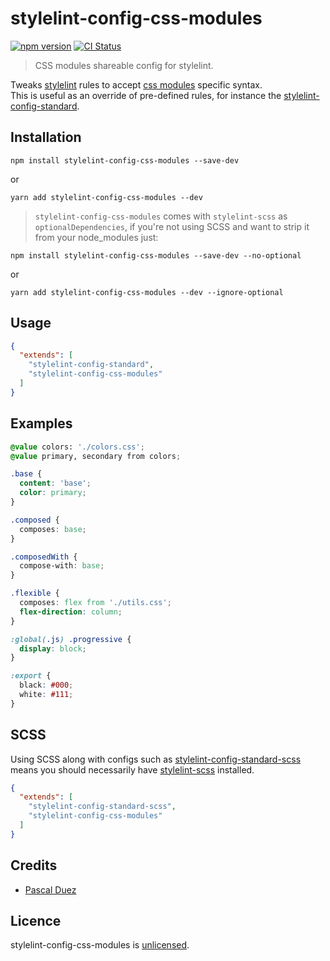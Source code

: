 # stylelint-config-css-modules

[![npm version][npm-image]][npm-url]
[![CI Status][ci-image]][ci-url]

> CSS modules shareable config for stylelint.

Tweaks [stylelint] rules to accept [css modules] specific syntax.  
This is useful as an override of pre-defined rules, for instance the [stylelint-config-standard].

## Installation

```
npm install stylelint-config-css-modules --save-dev
```

or

```
yarn add stylelint-config-css-modules --dev
```

> `stylelint-config-css-modules` comes with `stylelint-scss` as `optionalDependencies`, 
if you're not using SCSS and want to strip it from your node_modules just:

```
npm install stylelint-config-css-modules --save-dev --no-optional
```

or

```
yarn add stylelint-config-css-modules --dev --ignore-optional
```

## Usage

```json
{
  "extends": [
    "stylelint-config-standard",
    "stylelint-config-css-modules"
  ]
}
```

## Examples

```css
@value colors: './colors.css';
@value primary, secondary from colors;

.base {
  content: 'base';
  color: primary;
}

.composed {
  composes: base;
}

.composedWith {
  compose-with: base;
}

.flexible {
  composes: flex from './utils.css';
  flex-direction: column;
}

:global(.js) .progressive {
  display: block;
}

:export {
  black: #000;
  white: #111;
}
```

## SCSS

Using SCSS along with configs such as [stylelint-config-standard-scss] means you 
should necessarily have [stylelint-scss] installed.

```json
{
  "extends": [
    "stylelint-config-standard-scss",
    "stylelint-config-css-modules"
  ]
}
```

## Credits

- [Pascal Duez](https://github.com/pascalduez)

## Licence

stylelint-config-css-modules is [unlicensed](http://unlicense.org/).

[npm-url]: https://www.npmjs.org/package/stylelint-config-css-modules
[npm-image]: http://img.shields.io/npm/v/stylelint-config-css-modules.svg?style=flat-square
[ci-url]: https://github.com/pascalduez/stylelint-config-css-modules/actions/workflows/ci.yml
[ci-image]: https://img.shields.io/github/workflow/status/pascalduez/stylelint-config-css-modules/CI?style=flat-square

[stylelint]: https://github.com/stylelint/stylelint
[css modules]: https://github.com/css-modules/css-modules
[stylelint-scss]: https://github.com/stylelint-scss/stylelint-config-standard-scss
[stylelint-config-standard]: https://github.com/stylelint/stylelint-config-standard
[stylelint-config-standard-scss]: https://github.com/stylelint-scss/stylelint-config-standard-scss

